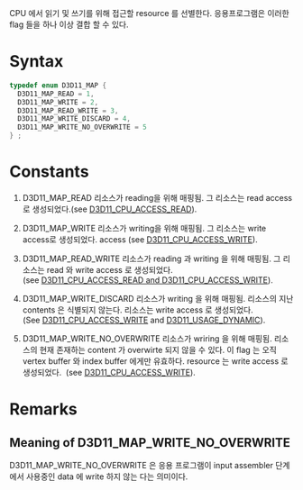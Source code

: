 CPU 에서 읽기 및 쓰기를 위해 접근할 resource 를 선별한다. 응용프로그램은 이러한 flag 들을 하나 이상 결합 할 수 있다.

# Syntax

```c++
typedef enum D3D11_MAP {
  D3D11_MAP_READ = 1,
  D3D11_MAP_WRITE = 2,
  D3D11_MAP_READ_WRITE = 3,
  D3D11_MAP_WRITE_DISCARD = 4,
  D3D11_MAP_WRITE_NO_OVERWRITE = 5
} ;
```

# Constants

1. D3D11_MAP_READ
리소스가 reading을 위해 매핑됨. 그 리소스는 read access로 생성되었다.(see [D3D11_CPU_ACCESS_READ](https://learn.microsoft.com/en-us/windows/win32/api/d3d11/ne-d3d11-d3d11_cpu_access_flag)).

2. D3D11_MAP_WRITE
리소스가 writing을 위해 매핑됨. 그 리소스는 write access로 생성되었다.
access (see [D3D11_CPU_ACCESS_WRITE](https://learn.microsoft.com/en-us/windows/win32/api/d3d11/ne-d3d11-d3d11_cpu_access_flag)).

3. D3D11_MAP_READ_WRITE
리소스가 reading 과 writing 을 위해 매핑됨. 그 리소스는 read 와 write access 로 생성되었다. (see [D3D11_CPU_ACCESS_READ and D3D11_CPU_ACCESS_WRITE](https://learn.microsoft.com/en-us/windows/win32/api/d3d11/ne-d3d11-d3d11_cpu_access_flag)).

4. D3D11_MAP_WRITE_DISCARD
리소스가 writing 을 위해 매핑됨. 리소스의 지난 contents 은 식별되지 않는다. 리소스는 write access 로 생성되었다. (See [D3D11_CPU_ACCESS_WRITE](https://learn.microsoft.com/en-us/windows/win32/api/d3d11/ne-d3d11-d3d11_cpu_access_flag) and [D3D11_USAGE_DYNAMIC](https://learn.microsoft.com/en-us/windows/win32/api/d3d11/ne-d3d11-d3d11_usage)).

5. D3D11_MAP_WRITE_NO_OVERWRITE
리소스가 wriring 을 위해 매핑됨. 리소스의 현재 존재하는 content 가 overwirte 되지 않을 수 있다. 이 flag 는 오직 vertex buffer 와 index buffer 에게만 유효하다. resource 는 write access 로 생성되었다.  (see [D3D11_CPU_ACCESS_WRITE](https://learn.microsoft.com/en-us/windows/win32/api/d3d11/ne-d3d11-d3d11_cpu_access_flag)).

# Remarks

## Meaning of D3D11_MAP_WRITE_NO_OVERWRITE

D3D11_MAP_WRITE_NO_OVERWRITE 은 응용 프로그램이 input assembler 단계에서 사용중인 data 에 write 하지 않는 다는 의미이다. 

